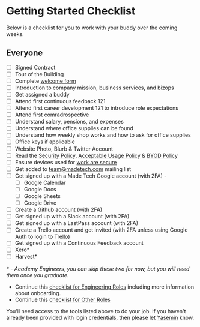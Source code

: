 # Getting Started Checklist

Below is a checklist for you to work with your buddy over the coming weeks.

## Everyone

* [ ] Signed Contract
* [ ] Tour of the Building
* [ ] Complete [welcome form](https://madetech.typeform.com/to/neqgrr)
* [ ] Introduction to company mission, business services, and bizops
* [ ] Get assigned a buddy
* [ ] Attend first continuous feedback 121
* [ ] Attend first career development 121 to introduce role expectations
* [ ] Attend first comradrospective
* [ ] Understand salary, pensions, and expenses
* [ ] Understand where office supplies can be found
* [ ] Understand how weekly shop works and how to ask for office supplies
* [ ] Office keys if applicable
* [ ] Website Photo, Blurb & Twitter Account
* [ ] Read the [Security Policy](../guides/security/security_policy.md), [Acceptable Usage Policy](../guides/security/acceptable_usage_policy.md) & [BYOD Policy](../guides/security/byod.md)
* [ ] Ensure devices used for [work are secure](../guides/security/protect_the_company.md)
* [ ] Get added to team@madetech.com mailing list
* [ ] Get signed up with a Made Tech Google account (with 2FA) - 
  - [ ] Google Calendar
  - [ ] Google Docs
  - [ ] Google Sheets
  - [ ] Google Drive
* [ ] Create a Github account (with 2FA)
* [ ] Get signed up with a Slack account (with 2FA)
* [ ] Get signed up with a LastPass account (with 2FA)
* [ ] Create a Trello account and get invited (with 2FA unless using Google Auth to login to Trello)
* [ ] Get signed up with a Continuous Feedback account
* [ ] Xero\*
* [ ] Harvest\*

_\* - Academy Engineers, you can skip these two for now, but you will need them once you graduate._

* Continue this [checklist for Engineering Roles](./engineering.md) including more information about onboarding.
* Continue this [checklist for Other Roles](./other-roles.md)

You'll need access to the tools listed above to do your job. 
If you haven't already been provided with login credentials, then please let [Yasemin](yasemin@madetech.com) know.

